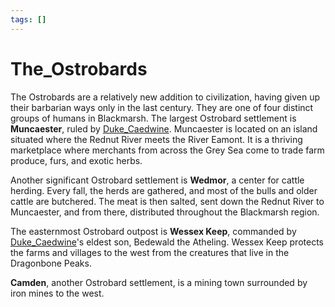 ```yaml
---
tags: []
---
```

# The_Ostrobards   
   
The Ostrobards are a relatively new addition to civilization, having given up their barbarian ways only in the last century. They are one of four distinct groups of humans in Blackmarsh. The largest Ostrobard settlement is **Muncaester**, ruled by [Duke_Caedwine](./Duke_Caedwine.md). Muncaester is located on an island situated where the Rednut River meets the River Eamont. It is a thriving marketplace where merchants from across the Grey Sea come to trade farm produce, furs, and exotic herbs.   
   
Another significant Ostrobard settlement is **Wedmor**, a center for cattle herding. Every fall, the herds are gathered, and most of the bulls and older cattle are butchered. The meat is then salted, sent down the Rednut River to Muncaester, and from there, distributed throughout the Blackmarsh region.   
   
The easternmost Ostrobard outpost is **Wessex Keep**, commanded by [Duke_Caedwine](./Duke_Caedwine.md)'s eldest son, Bedewald the Atheling. Wessex Keep protects the farms and villages to the west from the creatures that live in the Dragonbone Peaks.   
   
**Camden**, another Ostrobard settlement, is a mining town surrounded by iron mines to the west.   
